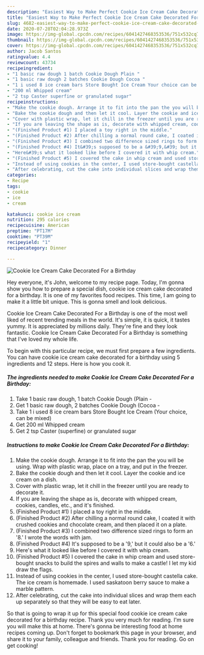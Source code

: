 ```yaml
---
description: "Easiest Way to Make Perfect Cookie Ice Cream Cake Decorated For a Birthday"
title: "Easiest Way to Make Perfect Cookie Ice Cream Cake Decorated For a Birthday"
slug: 4682-easiest-way-to-make-perfect-cookie-ice-cream-cake-decorated-for-a-birthday
date: 2020-07-28T02:04:28.973Z
image: https://img-global.cpcdn.com/recipes/6041427468353536/751x532cq70/cookie-ice-cream-cake-decorated-for-a-birthday-recipe-main-photo.jpg
thumbnail: https://img-global.cpcdn.com/recipes/6041427468353536/751x532cq70/cookie-ice-cream-cake-decorated-for-a-birthday-recipe-main-photo.jpg
cover: https://img-global.cpcdn.com/recipes/6041427468353536/751x532cq70/cookie-ice-cream-cake-decorated-for-a-birthday-recipe-main-photo.jpg
author: Jacob Santos
ratingvalue: 4.4
reviewcount: 43734
recipeingredient:
- "1 basic raw dough 1 batch Cookie Dough Plain "
- "1 basic raw dough 2 batches Cookie Dough Cocoa "
- "1 i used 8 ice cream bars Store Bought Ice Cream Your choice can be mixed"
- "200 ml Whipped cream"
- "2 tsp Caster superfine or granulated sugar"
recipeinstructions:
- "Make the cookie dough. Arrange it to fit into the pan the you will be using. Wrap with plastic wrap, place on a tray, and put in the freezer."
- "Bake the cookie dough and then let it cool. Layer the cookie and ice cream on a dish."
- "Cover with plastic wrap, let it chill in the freezer until you are ready to decorate it."
- "If you are leaving the shape as is, decorate with whipped cream, cookies, candles, etc., and it&#39;s finished."
- "(Finished Product #1) I placed a toy right in the middle."
- "(Finished Product #2) After chilling a normal round cake, I coated it with crushed cookies and chocolate cream, and then placed it on a plate."
- "(Finished Product #3) I combined two difference sized rings to form an &#39;8.&#39; I wrote the words with jam."
- "(Finished Product #4) It&#39;s supposed to be a &#39;9,&#39; but it could also be a &#39;6.&#39;"
- "Here&#39;s what it looked like before I covered it with whip cream."
- "(Finished Product #5) I covered the cake in whip cream and used store-bought snacks to build the spires and walls to make a castle! I let my kid draw the flags."
- "Instead of using cookies in the center, I used store-bought castella cake. The ice cream is homemade. I used saskatoon berry sauce to make a marble pattern."
- "After celebrating, cut the cake into individual slices and wrap them each up separately so that they will be easy to eat later."
categories:
- Recipe
tags:
- cookie
- ice
- cream

katakunci: cookie ice cream 
nutrition: 295 calories
recipecuisine: American
preptime: "PT17M"
cooktime: "PT39M"
recipeyield: "1"
recipecategory: Dinner

---
```



![Cookie Ice Cream Cake Decorated For a Birthday](https://img-global.cpcdn.com/recipes/6041427468353536/751x532cq70/cookie-ice-cream-cake-decorated-for-a-birthday-recipe-main-photo.jpg)

Hey everyone, it's John, welcome to my recipe page. Today, I'm gonna show you how to prepare a special dish, cookie ice cream cake decorated for a birthday. It is one of my favorites food recipes. This time, I am going to make it a little bit unique. This is gonna smell and look delicious.



Cookie Ice Cream Cake Decorated For a Birthday is one of the most well liked of recent trending meals in the world. It's simple, it is quick, it tastes yummy. It is appreciated by millions daily. They're fine and they look fantastic. Cookie Ice Cream Cake Decorated For a Birthday is something that I've loved my whole life.


To begin with this particular recipe, we must first prepare a few ingredients. You can have cookie ice cream cake decorated for a birthday using 5 ingredients and 12 steps. Here is how you cook it.

<!--inarticleads1-->

##### The ingredients needed to make Cookie Ice Cream Cake Decorated For a Birthday:

1. Take 1 basic raw dough, 1 batch Cookie Dough (Plain -
1. Get 1 basic raw dough, 2 batches Cookie Dough (Cocoa -
1. Take 1 i used 8 ice cream bars Store Bought Ice Cream (Your choice, can be mixed)
1. Get 200 ml Whipped cream
1. Get 2 tsp Caster (superfine) or granulated sugar




<!--inarticleads2-->

##### Instructions to make Cookie Ice Cream Cake Decorated For a Birthday:

1. Make the cookie dough. Arrange it to fit into the pan the you will be using. Wrap with plastic wrap, place on a tray, and put in the freezer.
1. Bake the cookie dough and then let it cool. Layer the cookie and ice cream on a dish.
1. Cover with plastic wrap, let it chill in the freezer until you are ready to decorate it.
1. If you are leaving the shape as is, decorate with whipped cream, cookies, candles, etc., and it&#39;s finished.
1. (Finished Product #1) I placed a toy right in the middle.
1. (Finished Product #2) After chilling a normal round cake, I coated it with crushed cookies and chocolate cream, and then placed it on a plate.
1. (Finished Product #3) I combined two difference sized rings to form an &#39;8.&#39; I wrote the words with jam.
1. (Finished Product #4) It&#39;s supposed to be a &#39;9,&#39; but it could also be a &#39;6.&#39;
1. Here&#39;s what it looked like before I covered it with whip cream.
1. (Finished Product #5) I covered the cake in whip cream and used store-bought snacks to build the spires and walls to make a castle! I let my kid draw the flags.
1. Instead of using cookies in the center, I used store-bought castella cake. The ice cream is homemade. I used saskatoon berry sauce to make a marble pattern.
1. After celebrating, cut the cake into individual slices and wrap them each up separately so that they will be easy to eat later.




So that is going to wrap it up for this special food cookie ice cream cake decorated for a birthday recipe. Thank you very much for reading. I'm sure you will make this at home. There's gonna be interesting food at home recipes coming up. Don't forget to bookmark this page in your browser, and share it to your family, colleague and friends. Thank you for reading. Go on get cooking!
